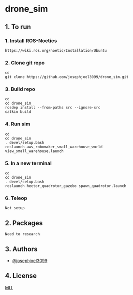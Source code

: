 # drone_sim

## 1. To run

### 1. Install ROS-Noetics
```
https://wiki.ros.org/noetic/Installation/Ubuntu
```

### 2. Clone git repo
```
cd
git clone https://github.com/josephjoel3099/drone_sim.git
```

### 3. Build repo
```
cd
cd drone_sim
rosdep install --from-paths src --ignore-src
catkin build
```
### 4. Run sim
```
cd
cd drone_sim
. devel/setup.bash
roslaunch aws_robomaker_small_warehouse_world view_small_warehouse.launch
```

### 5. In a new terminal
```
cd
cd drone_sim
. devel/setup.bash
roslaunch hector_quadrotor_gazebo spawn_quadrotor.launch
```

### 6. Teleop
```
Not setup
```


## 2. Packages
```
Need to research
```


## 3. Authors

- [@josephjoel3099](https://www.github.com/josephjoel3099)


## 4. License

[MIT](https://choosealicense.com/licenses/mit/)


